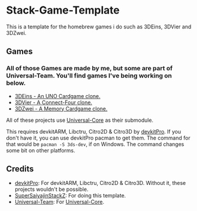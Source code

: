 # Stack-Game-Template
This is a template for the homebrew games i do such as 3DEins, 3DVier and 3DZwei.

## Games
### All of those Games are made by me, but some are part of Universal-Team. You'll find games I've being working on below.

- [3DEins - An UNO Cardgame clone.](https://github.com/Universal-Team/3DEins)
- [3DVier - A Connect-Four clone.](https://github.com/Universal-Team/3DVier)
- [3DZwei - A Memory Cardgame clone.](https://github.com/SuperSaiyajinStackZ/3DZwei)

All of these projects use [Universal-Core](https://github.com/Universal-Team/Universal-Core) as their submodule.

This requires devkitARM, Libctru, Citro2D & Citro3D by [devkitPro](https://github.com/devkitPro). If you don't have it, you can use devkitPro pacman to get them. The command for that would be `pacman -S 3ds-dev`, if on Windows. The command changes some bit on other platforms.

## Credits
- [devkitPro](https://github.com/devkitPro): For devkitARM, Libctru, Citro2D & Citro3D. Without it, these projects wouldn't be possible.
- [SuperSaiyajinStackZ](https://github.com/SuperSaiyajinStackZ): For doing this template.
- [Universal-Team](https://github.com/Universal-Team): For [Universal-Core](https://github.com/Universal-Team/Universal-Core).